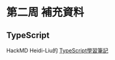 # 第二周 補充資料
## TypeScript
HackMD Heidi-Liu的 [TypeScript學習筆記](https://hackmd.io/@Heidi-Liu/typescript#%E8%A4%87%E7%BF%92%EF%BC%9AJavaScript-%E5%9E%8B%E5%88%A5)


